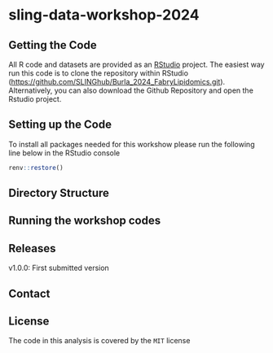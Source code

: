 
# sling-data-workshop-2024

<!-- badges: start -->
<!-- badges: end -->

## Getting the Code

All R code and datasets are provided as an [RStudio](https://www.rstudio.com/products/RStudio) project. The easiest way run this code is to clone the repository within RStudio (<https://github.com/SLINGhub/Burla_2024_FabryLipidomics.git>). Alternatively, you can also download the Github Repository and open the Rstudio project.

## Setting up the Code

To install all packages needed for this workshow please run the following line below in the RStudio console
``` r
renv::restore()
```

## Directory Structure


## Running the workshop codes


## Releases

v1.0.0: First submitted version

## Contact


## License

The code in this analysis is covered by the `MIT` license
